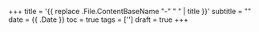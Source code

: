 +++
title = '{{ replace .File.ContentBaseName "-" " " | title }}'
subtitle = ""
date = {{ .Date }}
toc = true
tags = ['']
draft = true
+++